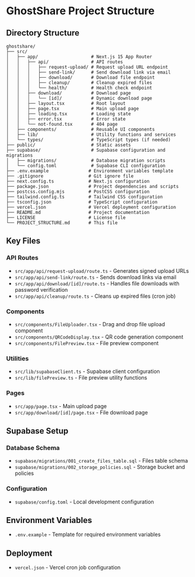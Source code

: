 # GhostShare Project Structure

## Directory Structure

```
ghostshare/
├── src/
│   ├── app/                    # Next.js 15 App Router
│   │   ├── api/                # API routes
│   │   │   ├── request-upload/ # Request upload URL endpoint
│   │   │   ├── send-link/      # Send download link via email
│   │   │   ├── download/       # Download file endpoint
│   │   │   ├── cleanup/        # Cleanup expired files
│   │   │   └── health/         # Health check endpoint
│   │   ├── download/           # Download page
│   │   │   └── [id]/           # Dynamic download page
│   │   ├── layout.tsx          # Root layout
│   │   ├── page.tsx            # Main upload page
│   │   ├── loading.tsx         # Loading state
│   │   ├── error.tsx           # Error state
│   │   └── not-found.tsx       # 404 page
│   ├── components/             # Reusable UI components
│   ├── lib/                    # Utility functions and services
│   └── types/                  # TypeScript types (if needed)
├── public/                     # Static assets
├── supabase/                   # Supabase configuration and migrations
│   ├── migrations/             # Database migration scripts
│   └── config.toml             # Supabase CLI configuration
├── .env.example               # Environment variables template
├── .gitignore                 # Git ignore file
├── next.config.ts             # Next.js configuration
├── package.json               # Project dependencies and scripts
├── postcss.config.mjs         # PostCSS configuration
├── tailwind.config.ts         # Tailwind CSS configuration
├── tsconfig.json              # TypeScript configuration
├── vercel.json                # Vercel deployment configuration
├── README.md                  # Project documentation
├── LICENSE                    # License file
└── PROJECT_STRUCTURE.md       # This file
```

## Key Files

### API Routes
- `src/app/api/request-upload/route.ts` - Generates signed upload URLs
- `src/app/api/send-link/route.ts` - Sends download links via email
- `src/app/api/download/[id]/route.ts` - Handles file downloads with password verification
- `src/app/api/cleanup/route.ts` - Cleans up expired files (cron job)

### Components
- `src/components/FileUploader.tsx` - Drag and drop file upload component
- `src/components/QRCodeDisplay.tsx` - QR code generation component
- `src/components/FilePreview.tsx` - File preview component

### Utilities
- `src/lib/supabaseClient.ts` - Supabase client configuration
- `src/lib/filePreview.ts` - File preview utility functions

### Pages
- `src/app/page.tsx` - Main upload page
- `src/app/download/[id]/page.tsx` - File download page

## Supabase Setup

### Database Schema
- `supabase/migrations/001_create_files_table.sql` - Files table schema
- `supabase/migrations/002_storage_policies.sql` - Storage bucket and policies

### Configuration
- `supabase/config.toml` - Local development configuration

## Environment Variables
- `.env.example` - Template for required environment variables

## Deployment
- `vercel.json` - Vercel cron job configuration